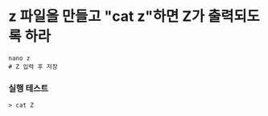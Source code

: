 # z 파일을 만들고 "cat z"하면 Z가 출력되도록 하라

```shell
nano z
# Z 입력 후 저장
```


### 실행 테스트
```shell
> cat Z
```

